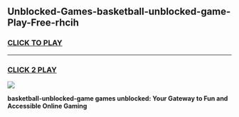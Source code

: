 
## Unblocked-Games-basketball-unblocked-game-Play-Free-rhcih
<h3>
<a href="https://premium76.site?title=basketball-unblocked-game&ref=21A">CLICK TO PLAY</a></h3>
<hr>

<h3>
<a href="https://premium76.site?title=basketball-unblocked-game&ref=21A">CLICK 2 PLAY</a>
  
</h3>

<a href="https://premium76.site?title=basketball-unblocked-game&ref=21A"><img src="https://clearcache.store/games.png"></a>


**basketball-unblocked-game games unblocked: Your Gateway to Fun and Accessible Online Gaming**
